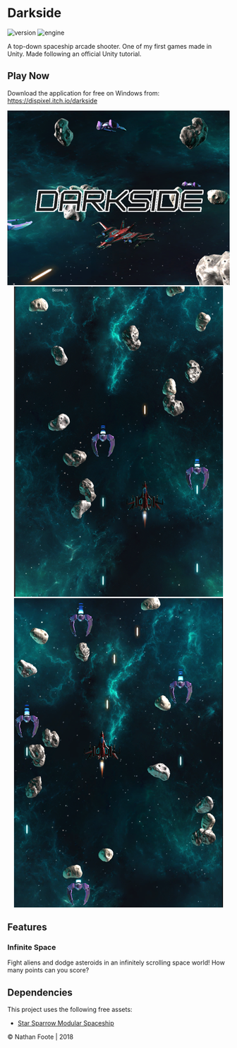 # Darkside

![version](https://img.shields.io/badge/Version-1.0-green)
![engine](https://img.shields.io/badge/Engine-Unity-blue)

A top-down spaceship arcade shooter. One of my first games made in Unity. Made following an official Unity tutorial.

## Play Now

Download the application for free on Windows from: https://dispixel.itch.io/darkside

<p align="center">
  <img src="Screenshots/Screenshot 2023-07-06 222754.png" />
  <img src="Screenshots/Screenshot 2023-07-06 221452.png" />
  <img src="Screenshots/Screenshot 2023-07-06 221555.png" />
</p>

## Features

### Infinite Space

Fight aliens and dodge asteroids in an infinitely scrolling space world! How many points can you score?



## Dependencies

This project uses the following free assets:

- [Star Sparrow Modular Spaceship](https://assetstore.unity.com/packages/3d/vehicles/space/star-sparrow-modular-spaceship-73167)

© Nathan Foote | 2018
